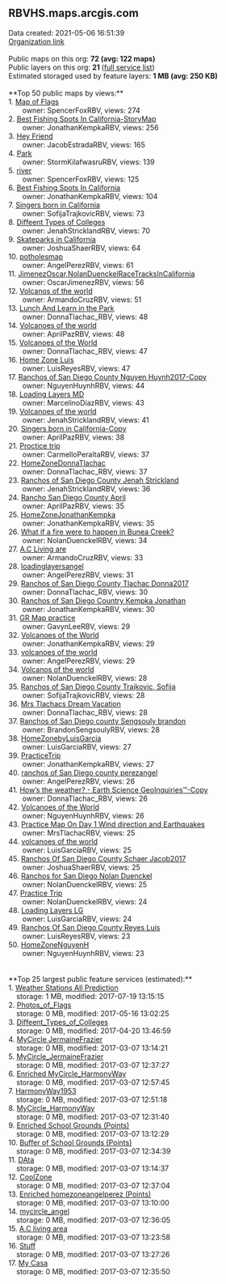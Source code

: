 <h2>RBVHS.maps.arcgis.com</h2> Data created: 2021-05-06 16:51:39 <br /><a target='new' href='https://RBVHS.maps.arcgis.com'>Organization link</a><br /><br />Public maps on this org: <b>72 (avg: 122 maps)</b><br />Public layers on this org: <b>21 </b>(<a target='new' href='https://services.arcgis.com/xgCSVoMIPxMdMHdL/ArcGIS/rest/services'>full service list</a>)<br />Estimated storaged used by feature layers: <b>1 MB (avg: 250 KB)</b><br /><br />**Top 50 public maps by views:**<br />  1. <a target='new' href='https://www.arcgis.com/home/item.html?id=14a8805b09404f9698ba2a6f03e9754d'>Map of Flags</a> <br />  &nbsp;&nbsp;&nbsp;&nbsp; &nbsp;&nbsp;owner: SpencerFoxRBV, views: 274<br />  2. <a target='new' href='https://www.arcgis.com/home/item.html?id=9f138850885545dba5fd9e06ba60b839'>Best Fishing Spots In California-StoryMap</a> <br />  &nbsp;&nbsp;&nbsp;&nbsp; &nbsp;&nbsp;owner: JonathanKempkaRBV, views: 256<br />  3. <a target='new' href='https://www.arcgis.com/home/item.html?id=99b698124844489faf0b13eca9179c38'>Hey Friend</a> <br />  &nbsp;&nbsp;&nbsp;&nbsp; &nbsp;&nbsp;owner: JacobEstradaRBV, views: 165<br />  4. <a target='new' href='https://www.arcgis.com/home/item.html?id=612875dfe10a400c851058b39408aae3'>Park</a> <br />  &nbsp;&nbsp;&nbsp;&nbsp; &nbsp;&nbsp;owner: StormKilafwasruRBV, views: 139<br />  5. <a target='new' href='https://www.arcgis.com/home/item.html?id=c8ad07888ede45e8b687d828b9727b69'>river</a> <br />  &nbsp;&nbsp;&nbsp;&nbsp; &nbsp;&nbsp;owner: SpencerFoxRBV, views: 125<br />  6. <a target='new' href='https://www.arcgis.com/home/item.html?id=d86cdcc2cf2949979ef894d23e199880'>Best Fishing Spots In California</a> <br />  &nbsp;&nbsp;&nbsp;&nbsp; &nbsp;&nbsp;owner: JonathanKempkaRBV, views: 104<br />  7. <a target='new' href='https://www.arcgis.com/home/item.html?id=71851b4179c94af0a9f38cbade8e7aff'>Singers born in California</a> <br />  &nbsp;&nbsp;&nbsp;&nbsp; &nbsp;&nbsp;owner: SofijaTrajkovicRBV, views: 73<br />  8. <a target='new' href='https://www.arcgis.com/home/item.html?id=5e50b3625a424b0396377f84eca4ca72'>Diffeent Types of Colleges</a> <br />  &nbsp;&nbsp;&nbsp;&nbsp; &nbsp;&nbsp;owner: JenahStricklandRBV, views: 70<br />  9. <a target='new' href='https://www.arcgis.com/home/item.html?id=1d867c39f83f4639abd008a172b0e834'>Skateparks in California</a> <br />  &nbsp;&nbsp;&nbsp;&nbsp; &nbsp;&nbsp;owner: JoshuaShaerRBV, views: 64<br />  10. <a target='new' href='https://www.arcgis.com/home/item.html?id=b8764e6f84bd4dd59d7063bc5fdfc28b'>potholesmap</a> <br />  &nbsp;&nbsp;&nbsp;&nbsp; &nbsp;&nbsp;owner: AngelPerezRBV, views: 61<br />  11. <a target='new' href='https://www.arcgis.com/home/item.html?id=26b63f9ec7fb4228b347a24d6703ef0c'>JimenezOscar,NolanDuenckelRaceTracksInCalifornia</a> <br />  &nbsp;&nbsp;&nbsp;&nbsp; &nbsp;&nbsp;owner: OscarJimenezRBV, views: 56<br />  12. <a target='new' href='https://www.arcgis.com/home/item.html?id=fac5e356d49a4c30aa3f2ee1fa8ba675'>Volcanos of the world</a> <br />  &nbsp;&nbsp;&nbsp;&nbsp; &nbsp;&nbsp;owner: ArmandoCruzRBV, views: 51<br />  13. <a target='new' href='https://www.arcgis.com/home/item.html?id=50e4d252a3b340abb8a28d7897b908c7'>Lunch And Learn in the Park</a> <br />  &nbsp;&nbsp;&nbsp;&nbsp; &nbsp;&nbsp;owner: DonnaTlachac_RBV, views: 48<br />  14. <a target='new' href='https://www.arcgis.com/home/item.html?id=f71fe217a31f4f1bb10b3031c3f67619'>Volcanoes of the world</a> <br />  &nbsp;&nbsp;&nbsp;&nbsp; &nbsp;&nbsp;owner: AprilPazRBV, views: 48<br />  15. <a target='new' href='https://www.arcgis.com/home/item.html?id=9344d0dcca3b496f81bb2747823faa63'>Volcanoes of the World</a> <br />  &nbsp;&nbsp;&nbsp;&nbsp; &nbsp;&nbsp;owner: DonnaTlachac_RBV, views: 47<br />  16. <a target='new' href='https://www.arcgis.com/home/item.html?id=c5f80af7ce1e40d9820820e6f13592fe'>Home Zone Luis</a> <br />  &nbsp;&nbsp;&nbsp;&nbsp; &nbsp;&nbsp;owner: LuisReyesRBV, views: 47<br />  17. <a target='new' href='https://www.arcgis.com/home/item.html?id=b5c5fd19edb74d4fa0f101491d9ff900'>Ranchos of San Diego County Nguyen Huynh2017-Copy</a> <br />  &nbsp;&nbsp;&nbsp;&nbsp; &nbsp;&nbsp;owner: NguyenHuynhRBV, views: 44<br />  18. <a target='new' href='https://www.arcgis.com/home/item.html?id=4254f329dddc45ee88c6cf83972b634b'>Loading Layers MD</a> <br />  &nbsp;&nbsp;&nbsp;&nbsp; &nbsp;&nbsp;owner: MarcelinoDiazRBV, views: 43<br />  19. <a target='new' href='https://www.arcgis.com/home/item.html?id=e0ee5a501fa940abb48135aa3269d912'>Volcanoes of the world</a> <br />  &nbsp;&nbsp;&nbsp;&nbsp; &nbsp;&nbsp;owner: JenahStricklandRBV, views: 41<br />  20. <a target='new' href='https://www.arcgis.com/home/item.html?id=73d94eb2d7f64796a29419e49ac2d7a1'>Singers born in California-Copy</a> <br />  &nbsp;&nbsp;&nbsp;&nbsp; &nbsp;&nbsp;owner: AprilPazRBV, views: 38<br />  21. <a target='new' href='https://www.arcgis.com/home/item.html?id=a4375df965c34a4db0d799918cf5b4f7'>Proctice trip</a> <br />  &nbsp;&nbsp;&nbsp;&nbsp; &nbsp;&nbsp;owner: CarmelloPeraltaRBV, views: 37<br />  22. <a target='new' href='https://www.arcgis.com/home/item.html?id=1418f8d6ab834487840bc4bf4994e917'>HomeZoneDonnaTlachac</a> <br />  &nbsp;&nbsp;&nbsp;&nbsp; &nbsp;&nbsp;owner: DonnaTlachac_RBV, views: 37<br />  23. <a target='new' href='https://www.arcgis.com/home/item.html?id=ce9bbe36ad1e452e9efcd97c98d7a1aa'>Ranchos of San Diego County Jenah Strickland</a> <br />  &nbsp;&nbsp;&nbsp;&nbsp; &nbsp;&nbsp;owner: JenahStricklandRBV, views: 36<br />  24. <a target='new' href='https://www.arcgis.com/home/item.html?id=836a86b645f548a9bba7e1483ad84cf6'>Rancho San Diego County April</a> <br />  &nbsp;&nbsp;&nbsp;&nbsp; &nbsp;&nbsp;owner: AprilPazRBV, views: 35<br />  25. <a target='new' href='https://www.arcgis.com/home/item.html?id=b95ff1071c9b4578ba6dfe5dacc5c523'>HomeZoneJonathanKempka</a> <br />  &nbsp;&nbsp;&nbsp;&nbsp; &nbsp;&nbsp;owner: JonathanKempkaRBV, views: 35<br />  26. <a target='new' href='https://www.arcgis.com/home/item.html?id=e14e84f71e6048e885f6d76e496e809d'>What if a fire were to happen in Bunea Creek?</a> <br />  &nbsp;&nbsp;&nbsp;&nbsp; &nbsp;&nbsp;owner: NolanDuenckelRBV, views: 34<br />  27. <a target='new' href='https://www.arcgis.com/home/item.html?id=bf65c72f5c964384aac0132c69ec2a6f'>A.C Living are</a> <br />  &nbsp;&nbsp;&nbsp;&nbsp; &nbsp;&nbsp;owner: ArmandoCruzRBV, views: 33<br />  28. <a target='new' href='https://www.arcgis.com/home/item.html?id=793682e29fb44684990b1055b7e3a913'>loadinglayersangel</a> <br />  &nbsp;&nbsp;&nbsp;&nbsp; &nbsp;&nbsp;owner: AngelPerezRBV, views: 31<br />  29. <a target='new' href='https://www.arcgis.com/home/item.html?id=573df47c884c44b381b6fda188a938a9'>Ranchos of San Diego County Tlachac Donna2017</a> <br />  &nbsp;&nbsp;&nbsp;&nbsp; &nbsp;&nbsp;owner: DonnaTlachac_RBV, views: 30<br />  30. <a target='new' href='https://www.arcgis.com/home/item.html?id=9b79dfeb6fbd426c870636dc85a41b79'>Ranchos of San Diego Country Kempka Jonathan</a> <br />  &nbsp;&nbsp;&nbsp;&nbsp; &nbsp;&nbsp;owner: JonathanKempkaRBV, views: 30<br />  31. <a target='new' href='https://www.arcgis.com/home/item.html?id=93d9597d40174bd8ad4fc663ba708078'>GR Map practice</a> <br />  &nbsp;&nbsp;&nbsp;&nbsp; &nbsp;&nbsp;owner: GavynLeeRBV, views: 29<br />  32. <a target='new' href='https://www.arcgis.com/home/item.html?id=503e2165217d47999642592603ca2369'>Volcanoes of the World</a> <br />  &nbsp;&nbsp;&nbsp;&nbsp; &nbsp;&nbsp;owner: JonathanKempkaRBV, views: 29<br />  33. <a target='new' href='https://www.arcgis.com/home/item.html?id=2e97f0ab45b74c63a8f466a24bb6f660'>volcanoes of the world</a> <br />  &nbsp;&nbsp;&nbsp;&nbsp; &nbsp;&nbsp;owner: AngelPerezRBV, views: 29<br />  34. <a target='new' href='https://www.arcgis.com/home/item.html?id=f383f0c9058b4e51bfc1646bf39e1020'>Volcanos of the world</a> <br />  &nbsp;&nbsp;&nbsp;&nbsp; &nbsp;&nbsp;owner: NolanDuenckelRBV, views: 28<br />  35. <a target='new' href='https://www.arcgis.com/home/item.html?id=b9bea29223f04454acb80c159c1e0aa9'>Ranchos of San Diego County Trajkovic, Sofija</a> <br />  &nbsp;&nbsp;&nbsp;&nbsp; &nbsp;&nbsp;owner: SofijaTrajkovicRBV, views: 28<br />  36. <a target='new' href='https://www.arcgis.com/home/item.html?id=bfda2dc8472e46c8a98621ae4996ae42'>Mrs Tlachacs Dream Vacation</a> <br />  &nbsp;&nbsp;&nbsp;&nbsp; &nbsp;&nbsp;owner: DonnaTlachac_RBV, views: 28<br />  37. <a target='new' href='https://www.arcgis.com/home/item.html?id=ec0c11bf543040088d7ff50550a6b78e'>Ranchos of San Diego county Sengsouly brandon</a> <br />  &nbsp;&nbsp;&nbsp;&nbsp; &nbsp;&nbsp;owner: BrandonSengsoulyRBV, views: 28<br />  38. <a target='new' href='https://www.arcgis.com/home/item.html?id=2d883c8b03b34854a31a9ed4d6735575'>HomeZonebyLuisGarcia</a> <br />  &nbsp;&nbsp;&nbsp;&nbsp; &nbsp;&nbsp;owner: LuisGarciaRBV, views: 27<br />  39. <a target='new' href='https://www.arcgis.com/home/item.html?id=68eac24e74f041e5baf0d27cf5ab2eb6'>PracticeTrip</a> <br />  &nbsp;&nbsp;&nbsp;&nbsp; &nbsp;&nbsp;owner: JonathanKempkaRBV, views: 27<br />  40. <a target='new' href='https://www.arcgis.com/home/item.html?id=d4fea59db2d940259d2398c64c8306ae'>ranchos of San Diego county perezangel</a> <br />  &nbsp;&nbsp;&nbsp;&nbsp; &nbsp;&nbsp;owner: AngelPerezRBV, views: 26<br />  41. <a target='new' href='https://www.arcgis.com/home/item.html?id=36b8065ac6394b77bbd70865e2297765'>How’s the weather?  - Earth Science GeoInquiries™-Copy</a> <br />  &nbsp;&nbsp;&nbsp;&nbsp; &nbsp;&nbsp;owner: DonnaTlachac_RBV, views: 26<br />  42. <a target='new' href='https://www.arcgis.com/home/item.html?id=db49a0f2ec1e4e1d9eba8d5755b3462b'>Volcanoes of the World</a> <br />  &nbsp;&nbsp;&nbsp;&nbsp; &nbsp;&nbsp;owner: NguyenHuynhRBV, views: 26<br />  43. <a target='new' href='https://www.arcgis.com/home/item.html?id=0126225a45e24bf6afca8624af3d8ece'>Practice Map On Day 1  Wind direction and Earthquakes</a> <br />  &nbsp;&nbsp;&nbsp;&nbsp; &nbsp;&nbsp;owner: MrsTlachacRBV, views: 25<br />  44. <a target='new' href='https://www.arcgis.com/home/item.html?id=cab25d626e1447c184b024ed43fccc57'>volcanoes of the world</a> <br />  &nbsp;&nbsp;&nbsp;&nbsp; &nbsp;&nbsp;owner: LuisGarciaRBV, views: 25<br />  45. <a target='new' href='https://www.arcgis.com/home/item.html?id=8e5ea3f234014e26a0706e2816e9f072'>Ranchos Of San Diego County Schaer Jacob2017</a> <br />  &nbsp;&nbsp;&nbsp;&nbsp; &nbsp;&nbsp;owner: JoshuaShaerRBV, views: 25<br />  46. <a target='new' href='https://www.arcgis.com/home/item.html?id=17a388f885cb430e8f0e3a822a2344c7'>Ranchos for San Diego Nolan Duenckel</a> <br />  &nbsp;&nbsp;&nbsp;&nbsp; &nbsp;&nbsp;owner: NolanDuenckelRBV, views: 25<br />  47. <a target='new' href='https://www.arcgis.com/home/item.html?id=2162f02cc2ee4cbb9166cd4da733c03d'>Practice Trip</a> <br />  &nbsp;&nbsp;&nbsp;&nbsp; &nbsp;&nbsp;owner: NolanDuenckelRBV, views: 24<br />  48. <a target='new' href='https://www.arcgis.com/home/item.html?id=b3fc75ae5b3d41708290bd00943049b7'>Loading Layers LG</a> <br />  &nbsp;&nbsp;&nbsp;&nbsp; &nbsp;&nbsp;owner: LuisGarciaRBV, views: 24<br />  49. <a target='new' href='https://www.arcgis.com/home/item.html?id=e8ceeb00fd0f4d37b9d4c894d571fc84'>Ranchos Of San Diego County Reyes Luis</a> <br />  &nbsp;&nbsp;&nbsp;&nbsp; &nbsp;&nbsp;owner: LuisReyesRBV, views: 23<br />  50. <a target='new' href='https://www.arcgis.com/home/item.html?id=d4cbbe0ac5004954a7b1d33651ae5a9e'>HomeZoneNguyenH</a> <br />  &nbsp;&nbsp;&nbsp;&nbsp; &nbsp;&nbsp;owner: NguyenHuynhRBV, views: 23<br /><br /><br />**Top 25 largest public feature services (estimated):**<br /> 1. <a target='new' href='https://www.arcgis.com/home/item.html?id=9c346a396f82412ab664a7a0292e0775'>Weather Stations All Prediction</a><br /> &nbsp;&nbsp;&nbsp;&nbsp;storage: 1 MB, modified: 2017-07-19 13:15:15<br /> 2. <a target='new' href='https://www.arcgis.com/home/item.html?id=1bfc7b61c42648fc9c3dfa68242544a1'>Photos_of_Flags</a><br /> &nbsp;&nbsp;&nbsp;&nbsp;storage: 0 MB, modified: 2017-05-16 13:02:25<br /> 3. <a target='new' href='https://www.arcgis.com/home/item.html?id=766222f3e1ae48978636ac01b25e924c'>Diffeent_Types_of_Colleges</a><br /> &nbsp;&nbsp;&nbsp;&nbsp;storage: 0 MB, modified: 2017-04-20 13:46:59<br /> 4. <a target='new' href='https://www.arcgis.com/home/item.html?id=e33a782864454aa8b639bcf9c8dfc238'>MyCircle JermaineFrazier</a><br /> &nbsp;&nbsp;&nbsp;&nbsp;storage: 0 MB, modified: 2017-03-07 13:14:21<br /> 5. <a target='new' href='https://www.arcgis.com/home/item.html?id=5c9d327528f547ba8052714bf7091456'>MyCircle_JermaineFrazier</a><br /> &nbsp;&nbsp;&nbsp;&nbsp;storage: 0 MB, modified: 2017-03-07 12:37:27<br /> 6. <a target='new' href='https://www.arcgis.com/home/item.html?id=b3c2d8f3491744be8fa2a7a5a2756309'>Enriched MyCircle_HarmonyWay</a><br /> &nbsp;&nbsp;&nbsp;&nbsp;storage: 0 MB, modified: 2017-03-07 12:57:45<br /> 7. <a target='new' href='https://www.arcgis.com/home/item.html?id=84b49d9f5d3c4fd09ee2b87e3dc2ac31'>HarmonyWay1953</a><br /> &nbsp;&nbsp;&nbsp;&nbsp;storage: 0 MB, modified: 2017-03-07 12:51:18<br /> 8. <a target='new' href='https://www.arcgis.com/home/item.html?id=10aae9c9d961437eb2aa0ac342c4f03b'>MyCircle_HarmonyWay</a><br /> &nbsp;&nbsp;&nbsp;&nbsp;storage: 0 MB, modified: 2017-03-07 12:31:40<br /> 9. <a target='new' href='https://www.arcgis.com/home/item.html?id=06b55cbb24c54c8c9850ee8b24a6a0e9'>Enriched School Grounds (Points)</a><br /> &nbsp;&nbsp;&nbsp;&nbsp;storage: 0 MB, modified: 2017-03-07 13:12:29<br /> 10. <a target='new' href='https://www.arcgis.com/home/item.html?id=2a5720112c8c4e5181f090bd75db5196'>Buffer of School Grounds (Points)</a><br /> &nbsp;&nbsp;&nbsp;&nbsp;storage: 0 MB, modified: 2017-03-07 12:34:39<br /> 11. <a target='new' href='https://www.arcgis.com/home/item.html?id=d0c1559dc65c4998a9348d84b0ff6eb8'>DAta</a><br /> &nbsp;&nbsp;&nbsp;&nbsp;storage: 0 MB, modified: 2017-03-07 13:14:37<br /> 12. <a target='new' href='https://www.arcgis.com/home/item.html?id=b335338280264c5eb50acd42318411db'>CoolZone</a><br /> &nbsp;&nbsp;&nbsp;&nbsp;storage: 0 MB, modified: 2017-03-07 12:37:04<br /> 13. <a target='new' href='https://www.arcgis.com/home/item.html?id=f1ef05f7e3664d6091c01c5d32b03aa6'>Enriched homezoneangelperez (Points)</a><br /> &nbsp;&nbsp;&nbsp;&nbsp;storage: 0 MB, modified: 2017-03-07 13:10:00<br /> 14. <a target='new' href='https://www.arcgis.com/home/item.html?id=9afe3db5453748df91a398655740ce41'>mycircle_angel</a><br /> &nbsp;&nbsp;&nbsp;&nbsp;storage: 0 MB, modified: 2017-03-07 12:36:05<br /> 15. <a target='new' href='https://www.arcgis.com/home/item.html?id=9cac2b60a4e24892be0764ea0a3e29bb'>A.C living area</a><br /> &nbsp;&nbsp;&nbsp;&nbsp;storage: 0 MB, modified: 2017-03-07 13:23:58<br /> 16. <a target='new' href='https://www.arcgis.com/home/item.html?id=9b06750670024a2397cd7d5d5e5dfe73'>Stuff</a><br /> &nbsp;&nbsp;&nbsp;&nbsp;storage: 0 MB, modified: 2017-03-07 13:27:26<br /> 17. <a target='new' href='https://www.arcgis.com/home/item.html?id=eb2a883efbad41d99321b2e181eac331'>My Casa</a><br /> &nbsp;&nbsp;&nbsp;&nbsp;storage: 0 MB, modified: 2017-03-07 12:35:50<br />